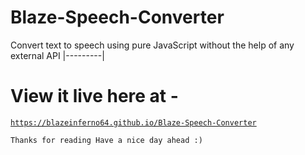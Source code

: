 # Blaze-Speech-Converter
Convert text to speech using pure JavaScript without the help of any external API
|---------|

# View it live here at -

<a href="https://blazeinferno64.github.io/Blaze-Speech-Converter">
  
```
https://blazeinferno64.github.io/Blaze-Speech-Converter
```
</a>


`
Thanks for reading
Have a nice day ahead :)
`
